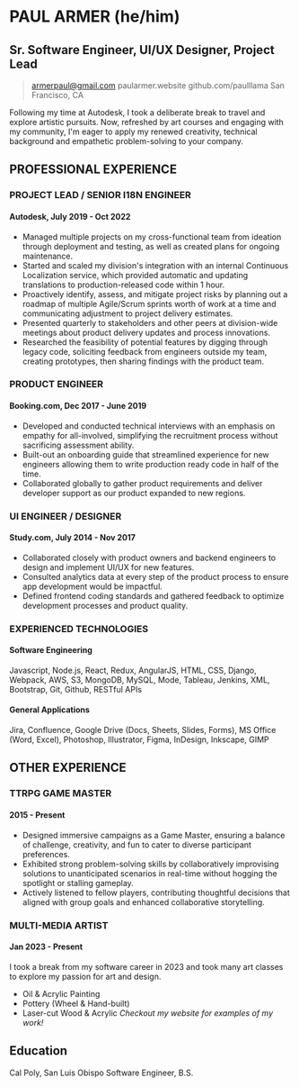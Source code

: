 # PAUL ARMER (he/him)
## Sr. Software Engineer, UI/UX Designer, Project Lead
> armerpaul@gmail.com
> paularmer.website
> github.com/paulllama
> San Francisco, CA

Following my time at Autodesk, I took a deliberate break to travel and explore artistic pursuits. Now, refreshed by art courses and engaging with my community, I'm eager to apply my renewed creativity, technical background and empathetic problem-solving to your company.
## PROFESSIONAL EXPERIENCE
### PROJECT LEAD / SENIOR I18N ENGINEER
#### Autodesk, July 2019 - Oct 2022
- Managed multiple projects on my cross-functional team from ideation through deployment and testing, as well as created plans for ongoing maintenance.
- Started and scaled my division's integration with an internal Continuous Localization service, which provided automatic and updating translations to production-released code within 1 hour.
- Proactively identify, assess, and mitigate project risks by planning out a roadmap of multiple Agile/Scrum sprints worth of work at a time and communicating adjustment to project delivery estimates.
- Presented quarterly to stakeholders and other peers at division-wide meetings about product delivery updates and process innovations.
- Researched the feasibility of potential features by digging through legacy code, soliciting feedback from engineers outside my team, creating prototypes, then sharing findings with the product team.  


### PRODUCT ENGINEER
#### Booking.com, Dec 2017 - June 2019
- Developed and conducted technical interviews with an emphasis on empathy for all-involved, simplifying the recruitment process without sacrificing assessment ability.
- Built-out an onboarding guide that streamlined experience for new engineers allowing them to write production ready code in half of the time. 
- Collaborated globally to gather product requirements and deliver developer support as our product expanded to new regions.


### UI ENGINEER / DESIGNER
#### Study.com, July 2014 - Nov 2017
- Collaborated closely with product owners and backend engineers to design and implement UI/UX for new features.
- Consulted analytics data at every step of the product process to ensure app development would be impactful.
- Defined frontend coding standards and gathered feedback to optimize development processes and product quality.


### EXPERIENCED TECHNOLOGIES
#### Software Engineering
Javascript, Node.js, React, Redux, AngularJS, HTML, CSS, Django, Webpack, AWS, S3, MongoDB, MySQL, Mode, Tableau, Jenkins, XML, Bootstrap, Git, Github, RESTful APIs
#### General Applications
Jira, Confluence, Google Drive (Docs, Sheets, Slides, Forms), MS Office (Word, Excel), Photoshop, Illustrator, Figma, InDesign, Inkscape, GIMP
## OTHER EXPERIENCE
### TTRPG GAME MASTER
#### 2015 - Present
- Designed immersive campaigns as a Game Master, ensuring a balance of challenge, creativity, and fun to cater to diverse participant preferences.
- Exhibited strong problem-solving skills by collaboratively improvising solutions to unanticipated scenarios in real-time without hogging the spotlight or stalling gameplay.
- Actively listened to fellow players, contributing thoughtful decisions that aligned with group goals and enhanced collaborative storytelling.

### MULTI-MEDIA ARTIST
#### Jan 2023 - Present
I took a break from my software career in 2023 and took many art classes to explore my passion for art and design.
- Oil & Acrylic Painting
- Pottery (Wheel & Hand-built)
- Laser-cut Wood & Acrylic
*Checkout my website for examples of my work!*

## Education
Cal Poly, San Luis Obispo
Software Engineer, B.S.
